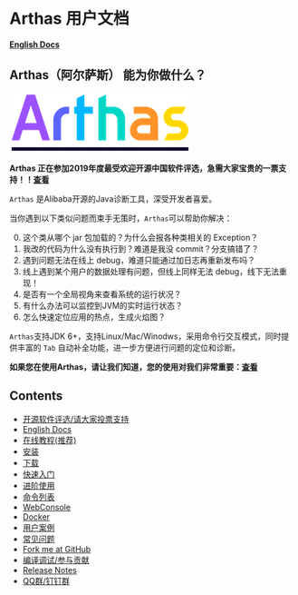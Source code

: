 Arthas 用户文档
===

**[English Docs](https://alibaba.github.io/arthas/en/)**

## Arthas（阿尔萨斯） 能为你做什么？

![](arthas.png)

**Arthas 正在参加2019年度最受欢迎开源中国软件评选，急需大家宝贵的一票支持！！[查看](https://www.oschina.net/p/arthas)**

`Arthas` 是Alibaba开源的Java诊断工具，深受开发者喜爱。

当你遇到以下类似问题而束手无策时，`Arthas`可以帮助你解决：

0. 这个类从哪个 jar 包加载的？为什么会报各种类相关的 Exception？
0. 我改的代码为什么没有执行到？难道是我没 commit？分支搞错了？
0. 遇到问题无法在线上 debug，难道只能通过加日志再重新发布吗？
0. 线上遇到某个用户的数据处理有问题，但线上同样无法 debug，线下无法重现！
0. 是否有一个全局视角来查看系统的运行状况？
0. 有什么办法可以监控到JVM的实时运行状态？
0. 怎么快速定位应用的热点，生成火焰图？

`Arthas`支持JDK 6+，支持Linux/Mac/Winodws，采用命令行交互模式，同时提供丰富的 `Tab` 自动补全功能，进一步方便进行问题的定位和诊断。

**如果您在使用Arthas，请让我们知道，您的使用对我们非常重要：[查看](https://github.com/alibaba/arthas/issues/111)**

Contents
--------
* [开源软件评选/请大家投票支持](https://www.oschina.net/p/arthas)
* [English Docs](https://alibaba.github.io/arthas/en/)
* [在线教程(推荐)](https://alibaba.github.io/arthas/arthas-tutorials?language=cn)
* [安装](install-detail.md)
* [下载](download.md)
* [快速入门](quick-start.md)
* [进阶使用](advanced-use.md)
* [命令列表](commands.md)
* [WebConsole](web-console.md)
* [Docker](docker.md)
* [用户案例](https://github.com/alibaba/arthas/issues?q=label%3Auser-case)
* [常见问题](https://github.com/alibaba/arthas/issues?q=label%3Aquestion-answered)
* [Fork me at GitHub](https://github.com/alibaba/arthas)
* [编译调试/参与贡献](https://github.com/alibaba/arthas/blob/master/CONTRIBUTING.md#)
* [Release Notes](https://github.com/alibaba/arthas/releases)
* [QQ群/钉钉群](contact-us.md)


